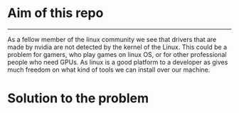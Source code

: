 # Aim of this repo
---
As a fellow member of the linux community we see that drivers that are made by nvidia are not detected 
by the kernel of the Linux. This could be a problem for gamers, who play games on linux OS, or for other
professional people who need GPUs. As linux is a good platform to a developer as gives much freedom on 
what kind of tools we can install over our machine.


# Solution to the problem

